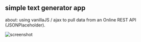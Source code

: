 ## simple text generator app

about: using vanillaJS / ajax to pull data from an Online REST API (JSONPlaceholder).

![screenshot](https://user-images.githubusercontent.com/39097773/42478320-84e2e6f8-8391-11e8-8016-ac897075a1ce.png)
